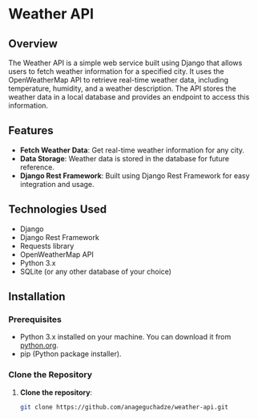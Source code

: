 # Weather API

## Overview

The Weather API is a simple web service built using Django that allows users to fetch weather information for a specified city. It uses the OpenWeatherMap API to retrieve real-time weather data, including temperature, humidity, and a weather description. The API stores the weather data in a local database and provides an endpoint to access this information.

## Features

- **Fetch Weather Data**: Get real-time weather information for any city.
- **Data Storage**: Weather data is stored in the database for future reference.
- **Django Rest Framework**: Built using Django Rest Framework for easy integration and usage.

## Technologies Used

- Django
- Django Rest Framework
- Requests library
- OpenWeatherMap API
- Python 3.x
- SQLite (or any other database of your choice)

## Installation

### Prerequisites

- Python 3.x installed on your machine. You can download it from [python.org](https://www.python.org/downloads/).
- pip (Python package installer).

### Clone the Repository

1. **Clone the repository**:
   ```bash
   git clone https://github.com/anageguchadze/weather-api.git
